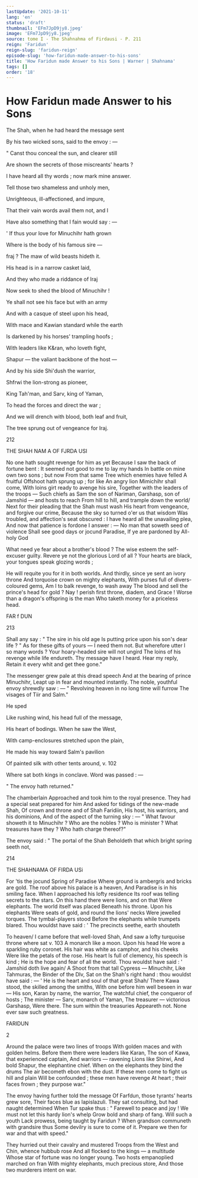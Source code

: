 ```yaml
---
lastUpdate: '2021-10-11'
lang: 'en'
status: 'draft'
thumbnail: 'EFm7JpD9jy8.jpeg'
image: 'EFm7JpD9jy8.jpeg'
source: tome I - The Shahnahma of Firdausi - P. 211
reign: 'Faridun'
reign-slug: 'faridun-reign'
episode-slug: 'how-faridun-made-answer-to-his-sons'
title: 'How Faridun made Answer to his Sons | Warner | Shahnama'
tags: []
order: '18'
---
```


<!-- LTeX: language=en -->

# How Faridun made Answer to his Sons

The Shah, when he had heard the message sent

By his two wicked sons, said to the envoy : —

" Canst thou conceal the sun, and clearer still

Are shown the secrets of those miscreants' hearts ?

I have heard all thy words ; now mark mine answer.

Tell those two shameless and unholy men,

Unrighteous, ill-affectioned, and impure,

That their vain words avail them not, and I

Have also something that I fain would say : —

' If thus your love for Minuchihr hath grown

Where is the body of his famous sire —

fraj ? The maw of wild beasts hideth it.

His head is in a narrow casket laid,

And they who made a riddance of Iraj

Now seek to shed the blood of Minuchihr !

Ye shall not see his face but with an army

And with a casque of steel upon his head,

With mace and Kawian standard while the earth

Is darkened by his horses' trampling hoofs ;

With leaders like K&amp;ran, who loveth fight,

Shapur — the valiant backbone of the host —

And by his side Shi'dush the warrior,

Shfrwi the lion-strong as pioneer,

King Tah'man, and Sarv, king of Yaman,

To head the forces and direct the war ;

And we will drench with blood, both leaf and fruit,

The tree sprung out of vengeance for Iraj.

212

THE SHAH NAM A OF FJRDA USI

No one hath sought revenge for him as yet
Because I saw the back of fortune bent :
It seemed not good to me to lay my hands
In battle on mine own two sons ; but now
From that same Tree which enemies have felled
A fruitful Offshoot hath sprung up ; for like
An angry lion Mimichihr shall come,
With loins girt ready to avenge his sire,
Together with the leaders of the troops —
Such chiefs as Sam the son of Nariman,
Garshasp, son of Jamshid — and hosts to reach
From hill to hill, and trample down the world/
Next for their pleading that the Shah must wash
His heart from vengeance, and forgive our crime,
Because the sky so turned o'er us that wisdom
Was troubled, and affection's seat obscured :
I have heard all the unavailing plea,
And now that patience is fordone I answer : —
No man that soweth seed of violence
Shall see good days or jocund Paradise,
If ye are pardoned by All-holy God

What need ye fear about a brother's blood ?
The wise esteem the self-excuser guilty.
Revere ye not the glorious Lord of all ?
Your hearts are black, your tongues speak glozing words ;

He will requite you for it in both worlds.
And thirdly, since ye sent an ivory throne
And torquoise crown on mighty elephants,
With purses full of divers-coloured gems,
Am I to balk revenge, to wash away
The blood and sell the prince's head for gold ?
Nay ! perish first throne, diadem, and Grace !
Worse than a dragon's offspring is the man
Who taketh money for a priceless head.

FAR f DUN

213

Shall any say : " The sire in his old age
Is putting price upon his son's dear life ? "
As for these gifts of yours — I need them not.
But wherefore utter I so many words ?
Your hoary-headed sire will not ungird
The loins of his revenge while life endureth.
Thy message have I heard. Hear my reply,
Retain it every whit and get thee gone."

The messenger grew pale at this dread speech
And at the bearing of prince Minuchihr,
Leapt up in fear and mounted instantly.
The noble, youthful envoy shrewdly saw : —
" Revolving heaven in no long time will furrow
The visages of Tiir and Salm."

He sped

Like rushing wind, his head full of the message,

His heart of bodings. When he saw the West,

With camp-enclosures stretched upon the plain,

He made his way toward Salm's pavilion

Of painted silk with other tents around, v. 102

Where sat both kings in conclave. Word was passed : —

" The envoy hath returned."

The chamberlain
Approached and took him to the royal presence.
They had a special seat prepared for him
And asked for tidings of the new-made Shah,
Of crown and throne and of Shah Faridiin,
His host, his warriors, and his dominions,
And of the aspect of the turning sky : —
" What favour showeth it to Minuchihr ?
Who are the nobles ? Who is minister ?
What treasures have they ? Who hath charge
thereof?"

The envoy said : " The portal of the Shah
Beholdeth that which bright spring seeth not,

214

THE SHAHNAMA OF FIRDA USi

For 'tis the jocund Spring of Paradise
Where ground is ambergris and bricks are gold.
The roof above his palace is a heaven,
And Paradise is in his smiling face.
When I approached his lofty residence
Its roof was telling secrets to the stars.
On this hand there were lions, and on that
Were elephants. The world itself was placed
Beneath his throne. Upon his elephants
Were seats of gold, and round the lions' necks
Were jewelled torques. The tymbal-players stood
Before the elephants while trumpets blared.
Thou wouldst have said : ' The precincts seethe, earth shouteth

To heaven/ I came before that well-loved Shah,
And saw a lofty turquoise throne where sat
v. 103 A monarch like a moon. Upon his head
He wore a sparkling ruby coronet.
His hair was white as camphor, and his cheeks
Were like the petals of the rose. His heart
Is full of clemency, his speech is kind ;
He is the hope and fear of all the world.
Thou wouldst have said : ' Jamshid doth live again/
A Shoot from that tall Cypress — Minuchihr,
Like Tahmuras, the Binder of the Dlv,
Sat on the Shah's right hand : thou wouldst have said : —
' He is the heart and soul of that great Shah/
There Kawa stood, the skilled among the smiths,
With one before him well beseen in war —
His son, Karan by name, the warrior,
The watchful chief, the conqueror of hosts ;
The minister — Sarv, monarch of Yaman,
The treasurer — victorious Garshasp,
Were there. The sum within the treasuries
Appeareth not. None ever saw such greatness.

FARIDUN

2

Around the palace were two lines of troops
With golden maces and with golden helms.
Before them there were leaders like Karan,
The son of Kawa, that experienced captain,
And warriors — ravening Lions like Shirwi,
And bold Shapur, the elephantine chief.
When on the elephants they bind the drums
The air becometh ebon with the dust.
If these men come to fight us hill and plain
Will be confounded ; these men have revenge
At heart ; their faces frown ; they purpose war."

The envoy having further told the message
Of Farfdun, those tyrants' hearts grew sore,
Their faces blue as lapislazuli.
They sat consulting, but had naught determined
When Tur spake thus : " Farewell to peace and joy !
We must not let this hardy lion's whelp
Grow bold and sharp of fang. Will such a youth
Lack prowess, being taught by Faridun ?
When grandson communeth with grandsire thus
Some devilry is sure to come of it.
Prepare we then for war and that with speed."

They hurried out their cavalry and mustered
Troops from the West and Chin, whence hubbub rose
And all flocked to the kings — a multitude
Whose star of fortune was no longer young.
Two hosts empanoplied marched on fran
With mighty elephants, much precious store,
And those two murderers intent on war.
